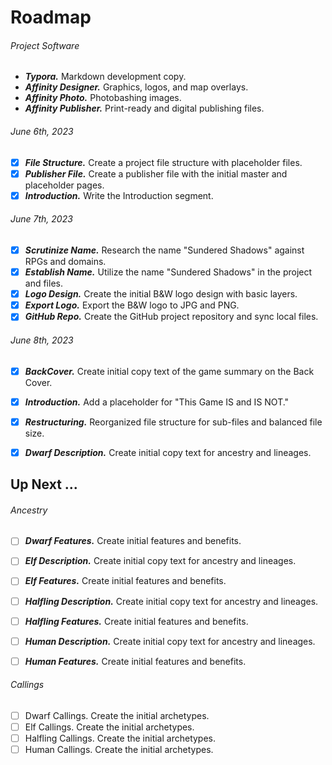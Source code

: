 # Roadmap

###### Project Software

- ***Typora.*** Markdown development copy.
- ***Affinity Designer.*** Graphics, logos, and map overlays.
- ***Affinity Photo.*** Photobashing images.
- ***Affinity Publisher.*** Print-ready and digital publishing files.

###### June 6th, 2023

- [x] ***File Structure.*** Create a project file structure with placeholder files.
- [x] ***Publisher File.*** Create a publisher file with the initial master and placeholder pages.
- [x] ***Introduction.*** Write the Introduction segment.

###### June 7th, 2023

- [x] ***Scrutinize Name.***  Research the name "Sundered Shadows" against RPGs and domains.
- [x] ***Establish Name.*** Utilize the name "Sundered Shadows" in the project and files.
- [x] ***Logo Design.*** Create the initial B&W logo design with basic layers.
- [x] ***Export Logo.*** Export the B&W logo to JPG and PNG.
- [x] ***GitHub Repo.*** Create the GitHub project repository and sync local files.

###### June 8th, 2023

- [x] ***BackCover.*** Create initial copy text of the game summary on the Back Cover.
- [x] ***Introduction.*** Add a placeholder for "This Game IS and IS NOT."
- [x] ***Restructuring.*** Reorganized file structure for sub-files and balanced file size.
- [x] ***Dwarf Description.*** Create initial copy text for ancestry and lineages.



## Up Next ...

###### Ancestry

- [ ] ***Dwarf Features.*** Create initial features and benefits.

- [ ] ***Elf Description.*** Create initial copy text for ancestry and lineages.
- [ ] ***Elf Features.*** Create initial features and benefits.

- [ ] ***Halfling Description.*** Create initial copy text for ancestry and lineages.
- [ ] ***Halfling Features.*** Create initial features and benefits.

- [ ] ***Human Description.*** Create initial copy text for ancestry and lineages.
- [ ] ***Human Features.*** Create initial features and benefits.

###### Callings

- [ ] Dwarf Callings. Create the initial archetypes.
- [ ] Elf Callings. Create the initial archetypes.
- [ ] Halfling Callings. Create the initial archetypes.
- [ ] Human Callings. Create the initial archetypes.
